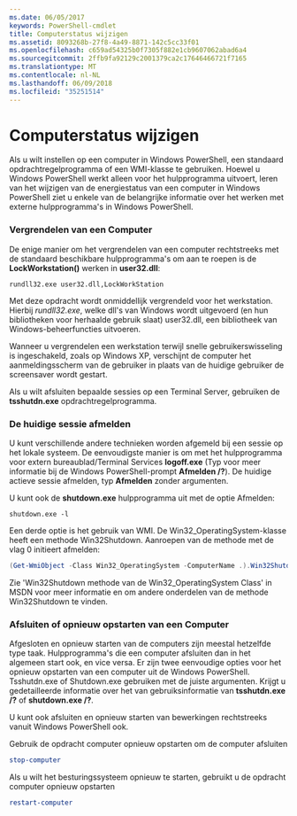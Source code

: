```yaml
---
ms.date: 06/05/2017
keywords: PowerShell-cmdlet
title: Computerstatus wijzigen
ms.assetid: 8093268b-27f8-4a49-8871-142c5cc33f01
ms.openlocfilehash: c659ad54325b0f7305f882e1cb9607062abad6a4
ms.sourcegitcommit: 2ffb9fa92129c2001379ca2c17646466721f7165
ms.translationtype: MT
ms.contentlocale: nl-NL
ms.lasthandoff: 06/09/2018
ms.locfileid: "35251514"
---
```

# <a name="changing-computer-state"></a>Computerstatus wijzigen

Als u wilt instellen op een computer in Windows PowerShell, een standaard opdrachtregelprogramma of een WMI-klasse te gebruiken. Hoewel u Windows PowerShell werkt alleen voor het hulpprogramma uitvoert, leren van het wijzigen van de energiestatus van een computer in Windows PowerShell ziet u enkele van de belangrijke informatie over het werken met externe hulpprogramma's in Windows PowerShell.

### <a name="locking-a-computer"></a>Vergrendelen van een Computer

De enige manier om het vergrendelen van een computer rechtstreeks met de standaard beschikbare hulpprogramma's om aan te roepen is de **LockWorkstation()** werken in **user32.dll**:

```
rundll32.exe user32.dll,LockWorkStation
```

Met deze opdracht wordt onmiddellijk vergrendeld voor het werkstation. Hierbij *rundll32.exe*, welke dll's van Windows wordt uitgevoerd (en hun bibliotheken voor herhaalde gebruik slaat) user32.dll, een bibliotheek van Windows-beheerfuncties uitvoeren.

Wanneer u vergrendelen een werkstation terwijl snelle gebruikerswisseling is ingeschakeld, zoals op Windows XP, verschijnt de computer het aanmeldingsscherm van de gebruiker in plaats van de huidige gebruiker de screensaver wordt gestart.

Als u wilt afsluiten bepaalde sessies op een Terminal Server, gebruiken de **tsshutdn.exe** opdrachtregelprogramma.

### <a name="logging-off-the-current-session"></a>De huidige sessie afmelden

U kunt verschillende andere technieken worden afgemeld bij een sessie op het lokale systeem. De eenvoudigste manier is om met het hulpprogramma voor extern bureaublad/Terminal Services **logoff.exe** (Typ voor meer informatie bij de Windows PowerShell-prompt **Afmelden /?**). De huidige actieve sessie afmelden, typ **Afmelden** zonder argumenten.

U kunt ook de **shutdown.exe** hulpprogramma uit met de optie Afmelden:

```
shutdown.exe -l
```

Een derde optie is het gebruik van WMI. De Win32_OperatingSystem-klasse heeft een methode Win32Shutdown. Aanroepen van de methode met de vlag 0 initieert afmelden:

```powershell
(Get-WmiObject -Class Win32_OperatingSystem -ComputerName .).Win32Shutdown(0)
```

Zie 'Win32Shutdown methode van de Win32_OperatingSystem Class' in MSDN voor meer informatie en om andere onderdelen van de methode Win32Shutdown te vinden.

### <a name="shutting-down-or-restarting-a-computer"></a>Afsluiten of opnieuw opstarten van een Computer

Afgesloten en opnieuw starten van de computers zijn meestal hetzelfde type taak. Hulpprogramma's die een computer afsluiten dan in het algemeen start ook, en vice versa. Er zijn twee eenvoudige opties voor het opnieuw opstarten van een computer uit de Windows PowerShell. Tsshutdn.exe of Shutdown.exe gebruiken met de juiste argumenten. Krijgt u gedetailleerde informatie over het van gebruiksinformatie van **tsshutdn.exe /?** of **shutdown.exe /?**.

U kunt ook afsluiten en opnieuw starten van bewerkingen rechtstreeks vanuit Windows PowerShell ook.

Gebruik de opdracht computer opnieuw opstarten om de computer afsluiten

```powershell
stop-computer
```

Als u wilt het besturingssysteem opnieuw te starten, gebruikt u de opdracht computer opnieuw opstarten

```powershell
restart-computer
```

